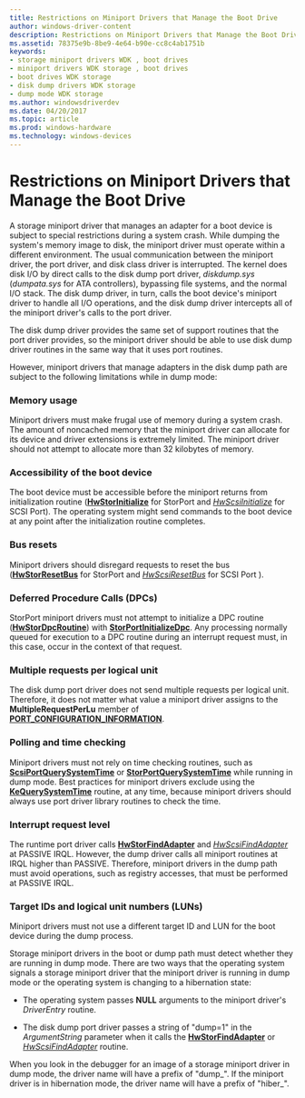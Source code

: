 ```yaml
---
title: Restrictions on Miniport Drivers that Manage the Boot Drive
author: windows-driver-content
description: Restrictions on Miniport Drivers that Manage the Boot Drive
ms.assetid: 78375e9b-8be9-4e64-b90e-cc8c4ab1751b
keywords:
- storage miniport drivers WDK , boot drives
- miniport drivers WDK storage , boot drives
- boot drives WDK storage
- disk dump drivers WDK storage
- dump mode WDK storage
ms.author: windowsdriverdev
ms.date: 04/20/2017
ms.topic: article
ms.prod: windows-hardware
ms.technology: windows-devices
---
```


# Restrictions on Miniport Drivers that Manage the Boot Drive


A storage miniport driver that manages an adapter for a boot device is subject to special restrictions during a system crash. While dumping the system's memory image to disk, the miniport driver must operate within a different environment. The usual communication between the miniport driver, the port driver, and disk class driver is interrupted. The kernel does disk I/O by direct calls to the disk dump port driver, *diskdump.sys* (*dumpata.sys* for ATA controllers), bypassing file systems, and the normal I/O stack. The disk dump driver, in turn, calls the boot device's miniport driver to handle all I/O operations, and the disk dump driver intercepts all of the miniport driver's calls to the port driver.

The disk dump driver provides the same set of support routines that the port driver provides, so the miniport driver should be able to use disk dump driver routines in the same way that it uses port routines.

However, miniport drivers that manage adapters in the disk dump path are subject to the following limitations while in dump mode:

### <span id="mem_usage"></span><span id="MEM_USAGE"></span>Memory usage

Miniport drivers must make frugal use of memory during a system crash. The amount of noncached memory that the miniport driver can allocate for its device and driver extensions is extremely limited. The miniport driver should not attempt to allocate more than 32 kilobytes of memory.

### <span id="accessibility"></span><span id="ACCESSIBILITY"></span>Accessibility of the boot device

The boot device must be accessible before the miniport returns from initialization routine ([**HwStorInitialize**](https://msdn.microsoft.com/library/windows/hardware/ff557396) for StorPort and [*HwScsiInitialize*](https://msdn.microsoft.com/library/windows/hardware/ff557302) for SCSI Port). The operating system might send commands to the boot device at any point after the initialization routine completes.

### <span id="bus_resets"></span><span id="BUS_RESETS"></span>Bus resets

Miniport drivers should disregard requests to reset the bus ([**HwStorResetBus**](https://msdn.microsoft.com/library/windows/hardware/ff557415) for StorPort and [*HwScsiResetBus*](https://msdn.microsoft.com/library/windows/hardware/ff557318) for SCSI Port ).

### <span id="dpcs"></span><span id="DPCS"></span>Deferred Procedure Calls (DPCs)

StorPort miniport drivers must not attempt to initialize a DPC routine ([**HwStorDpcRoutine**](https://msdn.microsoft.com/library/windows/hardware/ff557383)) with [**StorPortInitializeDpc**](https://msdn.microsoft.com/library/windows/hardware/ff567110). Any processing normally queued for execution to a DPC routine during an interrupt request must, in this case, occur in the context of that request.

### <span id="multiple_requests"></span><span id="MULTIPLE_REQUESTS"></span>Multiple requests per logical unit

The disk dump port driver does not send multiple requests per logical unit. Therefore, it does not matter what value a miniport driver assigns to the **MultipleRequestPerLu** member of [**PORT\_CONFIGURATION\_INFORMATION**](https://msdn.microsoft.com/library/windows/hardware/ff563901).

### <span id="polling"></span><span id="POLLING"></span>Polling and time checking

Miniport drivers must not rely on time checking routines, such as [**ScsiPortQuerySystemTime**](https://msdn.microsoft.com/library/windows/hardware/ff564708) or [**StorPortQuerySystemTime**](https://msdn.microsoft.com/library/windows/hardware/ff567465) while running in dump mode. Best practices for miniport drivers exclude using the [**KeQuerySystemTime**](https://msdn.microsoft.com/library/windows/hardware/ff553068) routine, at any time, because miniport drivers should always use port driver library routines to check the time.

### <span id="irql"></span><span id="IRQL"></span>Interrupt request level

The runtime port driver calls [**HwStorFindAdapter**](https://msdn.microsoft.com/library/windows/hardware/ff557390) and [*HwScsiFindAdapter*](https://msdn.microsoft.com/library/windows/hardware/ff557300) at PASSIVE IRQL. However, the dump driver calls all miniport routines at IRQL higher than PASSIVE. Therefore, miniport drivers in the dump path must avoid operations, such as registry accesses, that must be performed at PASSIVE IRQL.

### <span id="target_and_lun"></span><span id="TARGET_AND_LUN"></span>Target IDs and logical unit numbers (LUNs)

Miniport drivers must not use a different target ID and LUN for the boot device during the dump process.

Storage miniport drivers in the boot or dump path must detect whether they are running in dump mode. There are two ways that the operating system signals a storage miniport driver that the miniport driver is running in dump mode or the operating system is changing to a hibernation state:

-   The operating system passes **NULL** arguments to the miniport driver's *DriverEntry* routine.

-   The disk dump port driver passes a string of "dump=1" in the *ArgumentString* parameter when it calls the [**HwStorFindAdapter**](https://msdn.microsoft.com/library/windows/hardware/ff557390) or [*HwScsiFindAdapter*](https://msdn.microsoft.com/library/windows/hardware/ff557300) routine.

When you look in the debugger for an image of a storage miniport driver in dump mode, the driver name will have a prefix of "dump\_". If the miniport driver is in hibernation mode, the driver name will have a prefix of "hiber\_".

 

 




